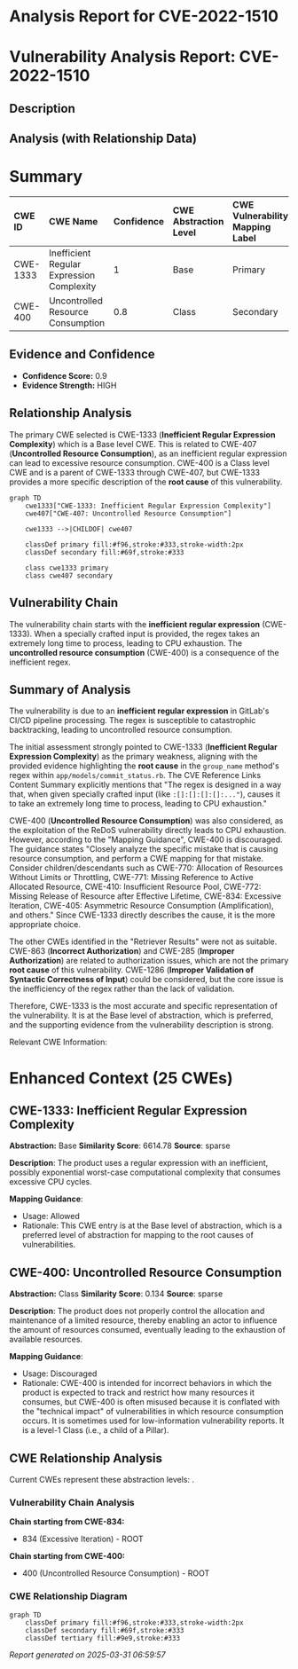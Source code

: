 # Analysis Report for CVE-2022-1510

# Vulnerability Analysis Report: CVE-2022-1510

## Description



## Analysis (with Relationship Data)

# Summary
| CWE ID  | CWE Name                                                     | Confidence | CWE Abstraction Level | CWE Vulnerability Mapping Label | CWE-Vulnerability Mapping Notes |
| :-------- | :----------------------------------------------------------- | :--------- | :-------------------- | :------------------------------ | :------------------------------ |
| CWE-1333 | Inefficient Regular Expression Complexity                    | 1          | Base                  | Primary                         | Allowed                       |
| CWE-400  | Uncontrolled Resource Consumption                            | 0.8        | Class                 | Secondary                       | Discouraged                    |

## Evidence and Confidence

*   **Confidence Score:** 0.9
*   **Evidence Strength:** HIGH

## Relationship Analysis
The primary CWE selected is CWE-1333 (**Inefficient Regular Expression Complexity**) which is a Base level CWE. This is related to CWE-407 (**Uncontrolled Resource Consumption**), as an inefficient regular expression can lead to excessive resource consumption. CWE-400 is a Class level CWE and is a parent of CWE-1333 through CWE-407, but CWE-1333 provides a more specific description of the **root cause** of this vulnerability.

```mermaid
graph TD
    cwe1333["CWE-1333: Inefficient Regular Expression Complexity"]
    cwe407["CWE-407: Uncontrolled Resource Consumption"]
    
    cwe1333 -->|CHILDOF| cwe407
    
    classDef primary fill:#f96,stroke:#333,stroke-width:2px
    classDef secondary fill:#69f,stroke:#333
    
    class cwe1333 primary
    class cwe407 secondary
```

## Vulnerability Chain
The vulnerability chain starts with the **inefficient regular expression** (CWE-1333). When a specially crafted input is provided, the regex takes an extremely long time to process, leading to CPU exhaustion. The **uncontrolled resource consumption** (CWE-400) is a consequence of the inefficient regex.

## Summary of Analysis
The vulnerability is due to an **inefficient regular expression** in GitLab's CI/CD pipeline processing. The regex is susceptible to catastrophic backtracking, leading to uncontrolled resource consumption.

The initial assessment strongly pointed to CWE-1333 (**Inefficient Regular Expression Complexity**) as the primary weakness, aligning with the provided evidence highlighting the **root cause** in the `group_name` method's regex within `app/models/commit_status.rb`. The CVE Reference Links Content Summary explicitly mentions that "The regex is designed in a way that, when given specially crafted input (like `:[]:[]:[]:[]:..."`), causes it to take an extremely long time to process, leading to CPU exhaustion."

CWE-400 (**Uncontrolled Resource Consumption**) was also considered, as the exploitation of the ReDoS vulnerability directly leads to CPU exhaustion. However, according to the "Mapping Guidance", CWE-400 is discouraged. The guidance states "Closely analyze the specific mistake that is causing resource consumption, and perform a CWE mapping for that mistake. Consider children/descendants such as CWE-770: Allocation of Resources Without Limits or Throttling, CWE-771: Missing Reference to Active Allocated Resource, CWE-410: Insufficient Resource Pool, CWE-772: Missing Release of Resource after Effective Lifetime, CWE-834: Excessive Iteration, CWE-405: Asymmetric Resource Consumption (Amplification), and others." Since CWE-1333 directly describes the cause, it is the more appropriate choice.

The other CWEs identified in the "Retriever Results" were not as suitable. CWE-863 (**Incorrect Authorization**) and CWE-285 (**Improper Authorization**) are related to authorization issues, which are not the primary **root cause** of this vulnerability. CWE-1286 (**Improper Validation of Syntactic Correctness of Input**) could be considered, but the core issue is the inefficiency of the regex rather than the lack of validation.

Therefore, CWE-1333 is the most accurate and specific representation of the vulnerability. It is at the Base level of abstraction, which is preferred, and the supporting evidence from the vulnerability description is strong.

Relevant CWE Information:

# Enhanced Context (25 CWEs)

## CWE-1333: Inefficient Regular Expression Complexity
**Abstraction:** Base
**Similarity Score**: 6614.78
**Source**: sparse

**Description**:
The product uses a regular expression with an inefficient, possibly exponential worst-case computational complexity that consumes excessive CPU cycles.

**Mapping Guidance**:
- Usage: Allowed
- Rationale: This CWE entry is at the Base level of abstraction, which is a preferred level of abstraction for mapping to the root causes of vulnerabilities.

## CWE-400: Uncontrolled Resource Consumption
**Abstraction:** Class
**Similarity Score**: 0.134
**Source**: sparse

**Description**:
The product does not properly control the allocation and maintenance of a limited resource, thereby enabling an actor to influence the amount of resources consumed, eventually leading to the exhaustion of available resources.

**Mapping Guidance**:
- Usage: Discouraged
- Rationale: CWE-400 is intended for incorrect behaviors in which the product is expected to track and restrict how many resources it consumes, but CWE-400 is often misused because it is conflated with the "technical impact" of vulnerabilities in which resource consumption occurs. It is sometimes used for low-information vulnerability reports. It is a level-1 Class (i.e., a child of a Pillar).


## CWE Relationship Analysis

Current CWEs represent these abstraction levels: .


### Vulnerability Chain Analysis

**Chain starting from CWE-834:**
- 834 (Excessive Iteration) - ROOT


**Chain starting from CWE-400:**
- 400 (Uncontrolled Resource Consumption) - ROOT



### CWE Relationship Diagram

```mermaid
graph TD
    classDef primary fill:#f96,stroke:#333,stroke-width:2px
    classDef secondary fill:#69f,stroke:#333
    classDef tertiary fill:#9e9,stroke:#333
```



*Report generated on 2025-03-31 06:59:57*
